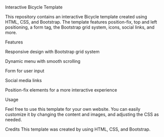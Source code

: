 Interactive Bicycle Template

This repository contains an interactive Bicycle template created using HTML, CSS, and Bootstrap. The template features position-fix, top and left positioning, a form tag, the Bootstrap grid system, icons, social links, and more.

Features

Responsive design with Bootstrap grid system

Dynamic menu with smooth scrolling

Form for user input

Social media links

Position-fix elements for a more interactive experience


Usage

Feel free to use this template for your own website. You can easily customize it by changing the content and images, and adjusting the CSS as needed.

Credits
This template was created by using HTML, CSS, and Bootstrap.
